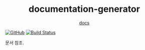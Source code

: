 <h1 align="center">documentation-generator</h1>

<p align="center"><a href="https://logico-philosophical.github.io/documentation-generator/docs/build/introduction.html">docs</a></p>

[![GitHub](https://img.shields.io/github/license/logico-philosophical/documentation-generator)](https://github.com/logico-philosophical/documentation-generator/blob/master/LICENSE)
[![Build Status](https://img.shields.io/travis/com/logico-philosophical/documentation-generator)](https://app.travis-ci.com/github/logico-philosophical/documentation-generator)

문서 참조.
